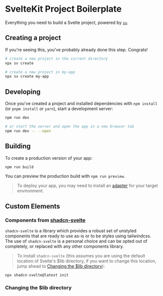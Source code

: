 # SvelteKit Project Boilerplate

Everything you need to build a Svelte project, powered by [`sv`](https://github.com/sveltejs/cli).

## Creating a project

If you're seeing this, you've probably already done this step. Congrats!

```bash
# create a new project in the current directory
npx sv create

# create a new project in my-app
npx sv create my-app
```

## Developing

Once you've created a project and installed dependencies with `npm install` (or `pnpm install` or `yarn`), start a development server:

```bash
npm run dev

# or start the server and open the app in a new browser tab
npm run dev -- --open
```

## Building

To create a production version of your app:

```bash
npm run build
```

You can preview the production build with `npm run preview`.

> To deploy your app, you may need to install an [adapter](https://svelte.dev/docs/kit/adapters) for your target environment.

## Custom Elements

### Components from [shadcn-svelte](https://www.shadcn-svelte.com/)

`shadcn-svelte` is a library which provides a robust set of unstyled components that are ready to use as-is or to be styles using tailwindcss. The use of `shadcn-svelte` is a personal choice and can be opted out of completely, or replaced with any other components library.

> To install `shadcn-svelte` (this assumes you are using the default location of Svelte's \$lib directory, if you want to change this location, jump ahead to [Changing the \$lib directory]()):

```bash
npx shadcn-svelte@latest init
```

### Changing the \$lib directory
